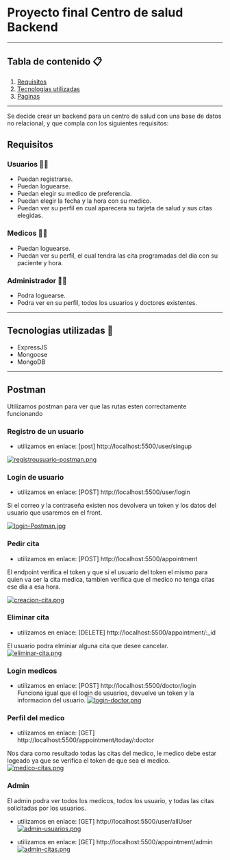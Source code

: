 # Proyecto final Centro de salud Backend
***

## Tabla de contenido 📋
1. [Requisitos](#Requisitos)
2. [Tecnologias utilizadas](#Tecnologias_utilizadas)
3. [Paginas](#Paginas)
*** 
Se decide crear un backend para un centro de salud con una base de datos no relacional, y que compla con los siguientes requisitos:

## Requisitos

### Usuarios 🧑👩
* Puedan registrarse.
* Puedan loguearse.
* Puedan elegir su medico de preferencia.
* Puedan elegir la fecha y la hora con su medico.
* Puedan ver su perfil en cual aparecera su tarjeta de salud y sus citas elegidas.

### Medicos 👨‍⚕️
* Puedan loguearse.
* Puedan ver su perfil, el cual tendra las cita programadas del dia con su paciente y hora.

### Administrador 👨‍💼
* Podra loguearse.
* Podra ver en su perfil, todos los usuarios y doctores existentes.
***

## Tecnologias utilizadas 🦾

* ExpressJS
* Mongoose
* MongoDB
***

## Postman
 Utilizamos postman para ver que las rutas esten correctamente funcionando 

### Registro de un usuario

- utilizamos en enlace:
[post] http://localhost:5500/user/singup

[![registrousuario-postman.png](https://i.postimg.cc/k5W2vYbC/registrousuario-postman.png)](https://postimg.cc/FfsF9ZpC)

### Login de usuario 

- utilizamos en enlace:
[POST] http://localhost:5500/user/login

Si el correo y la contraseña existen nos devolvera un token y los datos del usuario que usaremos en el front.

[![login-Postman.jpg](https://i.postimg.cc/k4x43TNc/login-Postman.jpg)](https://postimg.cc/r0wc5CP0)

### Pedir cita 
- utilizamos en enlace:
[POST] http://localhost:5500/appointment

El endpoint verifica el token y que si el usuario del token el mismo para quien va ser la cita medica,
tambien verifica que el medico no tenga citas ese dia a esa hora.

[![creacion-cita.png](https://i.postimg.cc/g061Hrq1/creacion-cita.png)](https://postimg.cc/HJdSpYNt)

### Eliminar cita 
- utilizamos en enlace:
[DELETE] http://localhost:5500/appointment/:_id

El usuario podra elminiar alguna cita que desee cancelar.
[![eliminar-cita.png](https://i.postimg.cc/jSgYxGZd/eliminar-cita.png)](https://postimg.cc/MnQFt3Ch)

### Login medicos
- utilizamos en enlace:
[POST] http://localhost:5500/doctor/login
Funciona igual que el login de usuarios, devuelve un token y la informacion del usuario.
[![login-doctor.png](https://i.postimg.cc/L5NHFhWN/login-doctor.png)](https://postimg.cc/JHHwb7Mk)

### Perfil del medico
- utilizamos en enlace:
[GET] http://localhost:5500/appointment/today/:doctor

Nos dara como resultado todas las citas del medico, le medico debe estar logeado ya que se verifica el token de que sea el medico.
[![medico-citas.png](https://i.postimg.cc/j2V8qhpj/medico-citas.png)](https://postimg.cc/r0JGQ5F6)

### Admin
El admin podra ver todos los medicos, todos los usuario, y todas las citas solicitadas por los usuarios.
- utilizamos en enlace: [GET] http://localhost:5500/user/allUser
 [![admin-usuarios.png](https://i.postimg.cc/qRfBszS5/admin-usuarios.png)](https://postimg.cc/v1zdMHQr)

- utilizamos en enlace: [GET] http://localhost:5500/appointment/admin
 [![admin-citas.png](https://i.postimg.cc/GmsZkqRb/admin-citas.png)](https://postimg.cc/pmRGvQyS)









